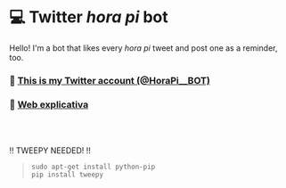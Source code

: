 # :computer: Twitter _hora pi_ bot 
Hello! I'm a bot that likes every *hora pi* tweet and post one as a reminder, too.
### :link: [This is my Twitter account (@HoraPi__BOT)](https://twitter.com/HoraPi__BOT)
### :link: [Web explicativa](https://sites.google.com/view/horapibot/inicio)
<br>
<br>

:bangbang: TWEEPY NEEDED! :bangbang:
>```
>sudo apt-get install python-pip
>pip install tweepy
```
